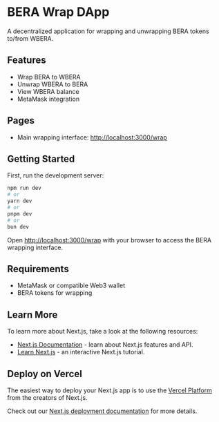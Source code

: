 # BERA Wrap DApp

A decentralized application for wrapping and unwrapping BERA tokens to/from WBERA.

## Features

- Wrap BERA to WBERA
- Unwrap WBERA to BERA
- View WBERA balance
- MetaMask integration

## Pages

- Main wrapping interface: [http://localhost:3000/wrap](http://localhost:3000/wrap)

## Getting Started

First, run the development server:

```bash
npm run dev
# or
yarn dev
# or
pnpm dev
# or
bun dev
```

Open [http://localhost:3000/wrap](http://localhost:3000/wrap) with your browser to access the BERA wrapping interface.

## Requirements

- MetaMask or compatible Web3 wallet
- BERA tokens for wrapping

## Learn More

To learn more about Next.js, take a look at the following resources:

- [Next.js Documentation](https://nextjs.org/docs) - learn about Next.js features and API.
- [Learn Next.js](https://nextjs.org/learn) - an interactive Next.js tutorial.

## Deploy on Vercel

The easiest way to deploy your Next.js app is to use the [Vercel Platform](https://vercel.com/new?utm_medium=default-template&filter=next.js&utm_source=create-next-app&utm_campaign=create-next-app-readme) from the creators of Next.js.

Check out our [Next.js deployment documentation](https://nextjs.org/docs/app/building-your-application/deploying) for more details.
